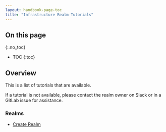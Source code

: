 ```yaml
---
layout: handbook-page-toc
title: "Infrastructure Realm Tutorials"
---
```


## On this page
{:.no_toc}

- TOC
{:toc}

## Overview

This is a list of tutorials that are available.

If a tutorial is not available, please contact the realm owner on Slack or in a GitLab issue for assistance.

### Realms

* [Create Realm](/handbook/infrastructure-standards/tutorials/realms/create-realm)
